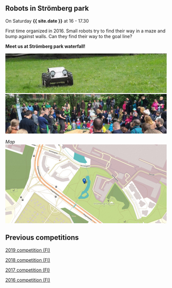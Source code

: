---
---
## Robots in Strömberg park

On Saturday **{{ site.date }}** at 16 - 17.30

First time organized in 2016. Small robots try to find their way in a maze and bump against walls. Can they find their way to the goal line?

**Meet us at Strömberg park waterfall!**

![](media/photos/2016_001.jpg?raw=true "Peltihirmu")
![](media/photos/2016_002.jpg?raw=true "Kisa 2016")

*Map*
![](media/images/kartta_puistoon.jpg?raw=true "Next to waterfalls")


## Previous competitions

[2019 competition (FI)](2019.html)

[2018 competition (FI)](2018.html)

[2017 competition (FI)](2017.html)

[2016 competition (FI)](2016.html)
